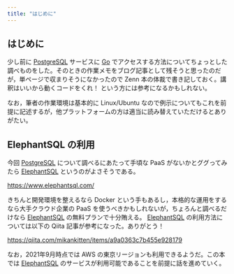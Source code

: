 ```yaml
---
title: "はじめに"
---
```


## はじめに

少し前に [PostgreSQL] サービスに [Go] でアクセスする方法についてちょっとした調べものをした。そのときの作業メモをブログ記事として残そうと思ったのだが，単ページで収まりそうになかったので Zenn 本の体裁で書き記しておく。講釈はいいから動くコードをくれ！ という方には参考になるかもしれない。

なお，筆者の作業環境は基本的に Linux/Ubuntu なので例示についてもこれを前提に記述するが，他プラットフォームの方は適当に読み替えていただけるとありがたい。

## ElephantSQL の利用

今回 [PostgreSQL] について調べるにあたって手頃な PaaS がないかとググってみたら [ElephantSQL] というのがよさそうである。

https://www.elephantsql.com/

きちんと開発環境を整えるなら Docker という手もあるし，本格的な運用をするなら大手クラウド企業の PaaS を使うべきかもしれないが，ちょろんと調べるだけなら [ElephantSQL] の無料プランで十分賄える。 [ElephantSQL] の利用方法については以下の Qiita 記事が参考になった。ありがとう！

https://qiita.com/mikankitten/items/a9a0363c7b455e928179

なお，2021年9月時点では AWS の東京リージョンも利用できるようだ。この本では [ElephantSQL] のサービスが利用可能であることを前提に話を進めていく。

[Go]: https://go.dev/
[PostgreSQL]: https://www.postgresql.org/ "PostgreSQL: The world's most advanced open source database"
[ElephantSQL]: https://www.elephantsql.com/ "ElephantSQL - PostgreSQL as a Service"
